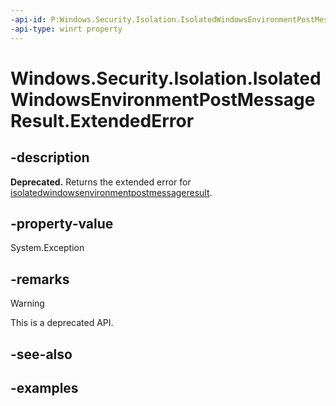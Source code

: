 ```yaml
---
-api-id: P:Windows.Security.Isolation.IsolatedWindowsEnvironmentPostMessageResult.ExtendedError
-api-type: winrt property
---
```


# Windows.Security.Isolation.IsolatedWindowsEnvironmentPostMessageResult.ExtendedError

<!--
public System.Exception ExtendedError { get; }
-->

## -description

**Deprecated.** Returns the extended error for [isolatedwindowsenvironmentpostmessageresult](isolatedwindowsenvironmentpostmessageresult.md).

## -property-value

System.Exception

## -remarks

> [!WARNING]
> This is a deprecated API.

## -see-also

## -examples
